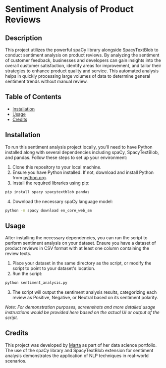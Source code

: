 # Sentiment Analysis of Product Reviews

## Description
This project utilizes the powerful spaCy library alongside SpacyTextBlob to conduct sentiment analysis on product reviews. By analyzing the sentiment of customer feedback, businesses and developers can gain insights into the overall customer satisfaction, identify areas for improvement, and tailor their strategies to enhance product quality and service. This automated analysis helps in quickly processing large volumes of data to determine general sentiment trends without manual review.

## Table of Contents
- [Installation](#installation)
- [Usage](#usage)
- [Credits](#credits)

## Installation
To run this sentiment analysis project locally, you'll need to have Python installed along with several dependencies including spaCy, SpacyTextBlob, and pandas. Follow these steps to set up your environment:

1. Clone this repository to your local machine.
2. Ensure you have Python installed. If not, download and install Python from [python.org](https://www.python.org/).
3. Install the required libraries using pip:

```bash
pip install spacy spacytextblob pandas
```

4. Download the necessary spaCy language model:

```bash
python -m spacy download en_core_web_sm
```

## Usage
After installing the necessary dependencies, you can run the script to perform sentiment analysis on your dataset. Ensure you have a dataset of product reviews in CSV format with at least one column containing the review texts.

1. Place your dataset in the same directory as the script, or modify the script to point to your dataset's location.
2. Run the script:

```bash
python sentiment_analysis.py
```

3. The script will output the sentiment analysis results, categorizing each review as Positive, Negative, or Neutral based on its sentiment polarity.

*Note: For demonstration purposes, screenshots and more detailed usage instructions would be provided here based on the actual UI or output of the script.*

## Credits
This project was developed by [Marta](https://github.com/martmats) as part of her data science portfolio. The use of the spaCy library and SpacyTextBlob extension for sentiment analysis demonstrates the application of NLP techniques in real-world scenarios.